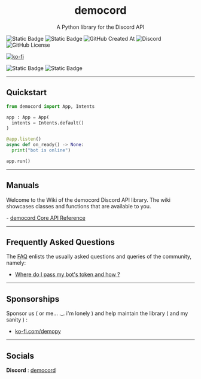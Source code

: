 <h1 align="center">democord</h1>
<p align="center">A Python library for the Discord API</p>


![Static Badge](https://img.shields.io/badge/demo.py-4584b6)
![Static Badge](https://img.shields.io/badge/version-0.9b6-yellow)
![GitHub Created At](https://img.shields.io/github/created-at/almostDemoPy/democord?style=flat)
![Discord](https://img.shields.io/discord/1267703591863586858?style=flat)
![GitHub License](https://img.shields.io/github/license/almostDemoPy/democord)


[![ko-fi](https://ko-fi.com/img/githubbutton_sm.svg)](https://ko-fi.com/Z8Z413A7I5)


![Static Badge](https://img.shields.io/badge/Python_%3E%3D3.12-ffde57?style=for-the-badge&logo=python)
![Static Badge](https://img.shields.io/badge/Discord_API-586582?style=for-the-badge&logo=discord)


---

## Quickstart
```py
from democord import App, Intents

app : App = App(
  intents = Intents.default()
)

@app.listen()
async def on_ready() -> None:
  print("bot is online")

app.run()
```

---

## Manuals
Welcome to the Wiki of the democord Discord API library. The wiki showcases classes and functions that are available to you.

\- [democord Core API Reference](https://github.com/almostDemoPy/democord/wiki/Core-API-Reference#table-of-contents)

---

## Frequently Asked Questions
The [FAQ](https://github.com/almostDemoPy/democord/wiki/FAQ#faq---frequently-asked-questions) enlists the usually asked questions and queries of the community, namely:
- [Where do I pass my bot's token and how ?](https://github.com/almostDemoPy/democord/wiki/FAQ#where-do-i-pass-my-bots-token-and-how-)

---

## Sponsorships

Sponsor us ( or me... ._. i'm lonely ) and help maintain the library ( and my sanity ) :

- [ko-fi.com/demopy](<https://ko-fi.com/demopy>)

---

## Socials

**Discord** : [democord](<https://discord.gg/xkYmzuwMFv>)
